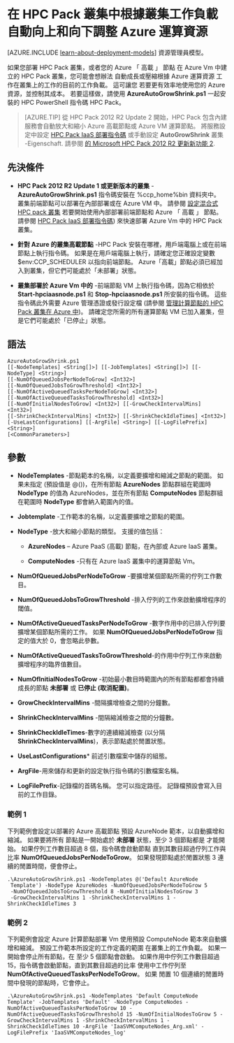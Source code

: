 <properties
 pageTitle="自動調整 HPC 叢集中的運算資源 | Microsoft Azure"
 description="了解在 Azure 的 HPC Pack 叢集中自動增加和縮減運算資源的方法"
 services="virtual-machines"
 documentationCenter=""
 authors="dlepow"
 manager="timlt"
 editor=""
 tags="azure-service-management,hpc-pack"/>
<tags
ms.service="virtual-machines"
 ms.devlang="na"
 ms.topic="article"
 ms.tgt_pltfrm="vm-multiple"
 ms.workload="big-compute"
 ms.date="09/28/2015"
 ms.author="danlep"/>

# 在 HPC Pack 叢集中根據叢集工作負載自動向上和向下調整 Azure 運算資源

[AZURE.INCLUDE [learn-about-deployment-models](../../includes/learn-about-deployment-models-classic-include.md)] 資源管理員模型。


如果您部署 HPC Pack 叢集，或者您的 Azure 「 高載 」 節點
在 Azure Vm 中建立的 HPC Pack 叢集，您可能會想辦法
自動成長或壓縮根據 Azure 運算資源
工作在叢集上的工作的目前的工作負載。 這可讓您
若要更有效率地使用您的 Azure 資源，並控制其成本。
若要這樣做，請使用
**AzureAutoGrowShrink.ps1** 一起安裝的 HPC PowerShell 指令碼
HPC Pack。

>[AZURE.TIP] 從 HPC Pack 2012 R2 Update 2 開始，HPC Pack 包含內建
服務會自動放大和縮小 Azure 高載節點或
Azure VM 運算節點。 將服務設定中設定 [HPC
Pack IaaS 部署指令碼](virtual-machines-hpcpack-cluster-powershell-script.md) 或手動設定 **AutoGrowShrink** 叢集
-Eigenschaft. 請參閱 [的 Microsoft HPC Pack 2012 R2 更新新功能
2](https://technet.microsoft.com/library/mt269417.aspx).

## 先決條件

* **HPC Pack 2012 R2 Update 1 或更新版本的叢集** - **AzureAutoGrowShrink.ps1** 指令碼安裝在 %ccp_home%bin 資料夾中。 叢集前端節點可以部署在內部部署或在 Azure VM 中。 請參閱 [設定混合式 HPC pack 叢集](../cloud-services/cloud-services-setup-hybrid-hpcpack-cluster.md) 若要開始使用內部部署前端節點和 Azure 「 高載 」 節點。 請參閱 [HPC Pack IaaS 部署指令碼](virtual-machines-hpcpack-cluster-powershell-script.md)) 來快速部署 Azure Vm 中的 HPC Pack 叢集。

* **針對 Azure 的叢集高載節點** -HPC Pack 安裝在哪裡，用戶端電腦上或在前端節點上執行指令碼。 如果是在用戶端電腦上執行，請確定您正確設定變數 $env:CCP_SCHEDULER 以指向前端節點。 Azure「高載」節點必須已經加入到叢集，但它們可能處於「未部署」狀態。


* **叢集部署於 Azure Vm 中的** -前端節點 VM 上執行指令碼，因為它相依於 **Start-hpciaasnode.ps1** 和 **Stop-hpciaasnode.ps1** 所安裝的指令碼。 這些指令碼此外需要 Azure 管理憑證或發行設定檔 (請參閱 [管理計算節點的 HPC Pack 叢集在 Azure 中](virtual-machines-hpcpack-cluster-node-manage.md))。 請確定您所需的所有運算節點 VM 已加入叢集，但是它們可能處於「已停止」狀態。

## 語法

```
AzureAutoGrowShrink.ps1
[[-NodeTemplates] <String[]>] [[-JobTemplates] <String[]>] [[-NodeType] <String>]
[[-NumOfQueuedJobsPerNodeToGrow] <Int32>]
[[-NumOfQueuedJobsToGrowThreshold] <Int32>]
[[-NumOfActiveQueuedTasksPerNodeToGrow] <Int32>]
[[-NumOfActiveQueuedTasksToGrowThreshold] <Int32>]
[[-NumOfInitialNodesToGrow] <Int32>] [[-GrowCheckIntervalMins] <Int32>]
[[-ShrinkCheckIntervalMins] <Int32>] [[-ShrinkCheckIdleTimes] <Int32>]
[-UseLastConfigurations] [[-ArgFile] <String>] [[-LogFilePrefix] <String>]
[<CommonParameters>]

```
## 參數

 * **NodeTemplates** -節點範本的名稱，以定義要擴增和縮減之節點的範圍。 如果未指定 (預設值是 @())，在所有節點 **AzureNodes** 節點群組在範圍時 **NodeType** 的值為 AzureNodes，並在所有節點 **ComputeNodes** 節點群組在範圍時 **NodeType** 都會納入範圍內的值。

 * **Jobtemplate** -工作範本的名稱，以定義要擴增之節點的範圍。

 * **NodeType** -放大和縮小節點的類型。 支援的值包括：

     * **AzureNodes** – Azure PaaS (高載) 節點，在內部或 Azure IaaS 叢集。

     * **ComputeNodes** -只有在 Azure IaaS 叢集中的運算節點 Vm。

* **NumOfQueuedJobsPerNodeToGrow** -要擴增某個節點所需的佇列工作數目。

* **NumOfQueuedJobsToGrowThreshold** -排入佇列的工作來啟動擴增程序的閾值。

* **NumOfActiveQueuedTasksPerNodeToGrow** -數字作用中的已排入佇列要擴增某個節點所需的工作。 如果 **NumOfQueuedJobsPerNodeToGrow** 指定的值大於 0，會忽略此參數。

* **NumOfActiveQueuedTasksToGrowThreshold**-的作用中佇列工作來啟動擴增程序的臨界值數目。

* **NumOfInitialNodesToGrow** -初始最小數目時範圍內的所有節點都都會持續成長的節點 **未部署** 或 **已停止 (取消配置)**。

* **GrowCheckIntervalMins** -間隔擴增檢查之間的分鐘數。

* **ShrinkCheckIntervalMins** -間隔縮減檢查之間的分鐘數。

* **ShrinkCheckIdleTimes**-數字的連續縮減檢查 (以分隔 **ShrinkCheckIntervalMins**)，表示節點處於閒置狀態。

* **UseLastConfigurations*** 前述引數檔案中儲存的組態。

* **ArgFile**-用來儲存和更新的設定執行指令碼的引數檔案名稱。

* **LogFilePrefix**-記錄檔的首碼名稱。 您可以指定路徑。 記錄檔預設會寫入目前的工作目錄。

### 範例 1

下列範例會設定以部署的 Azure 高載節點
預設 AzureNode 範本，以自動擴增和縮減。 如果要將所有
節點是一開始處於 **未部署** 狀態，至少 3 個節點都是
才能開始。 如果佇列工作數目超過 8 個，指令碼會啟動節點
直到其數目超過佇列工作與比率
**NumOfQueuedJobsPerNodeToGrow**。 如果發現節點處於閒置狀態 3
連續的閒置時間，便會停止。

```
.\AzureAutoGrowShrink.ps1 -NodeTemplates @('Default AzureNode
 Template') -NodeType AzureNodes -NumOfQueuedJobsPerNodeToGrow 5
 -NumOfQueuedJobsToGrowThreshold 8 -NumOfInitialNodesToGrow 3
 -GrowCheckIntervalMins 1 -ShrinkCheckIntervalMins 1 -ShrinkCheckIdleTimes 3
```

### 範例 2

下列範例會設定 Azure 計算節點部署 Vm
使用預設 ComputeNode 範本來自動擴增和縮減。
預設工作範本所設定的工作定義的範圍
在叢集上的工作負載。 如果一開始會停止所有節點，在
至少 5 個節點會啟動。 如果作用中佇列工作數目超過
15，指令碼會啟動節點，直到其數目超過的比率
使用中工作佇列至 **NumOfActiveQueuedTasksPerNodeToGrow**。 如果
閒置 10 個連續的閒置時間中發現的節點時，它會停止。

```
.\AzureAutoGrowShrink.ps1 -NodeTemplates 'Default ComputeNode Template' -JobTemplates 'Default' -NodeType ComputeNodes -NumOfActiveQueuedTasksPerNodeToGrow 10 -NumOfActiveQueuedTasksToGrowThreshold 15 -NumOfInitialNodesToGrow 5 -GrowCheckIntervalMins 1 -ShrinkCheckIntervalMins 1 -ShrinkCheckIdleTimes 10 -ArgFile 'IaaSVMComputeNodes_Arg.xml' -LogFilePrefix 'IaaSVMComputeNodes_log'
```

